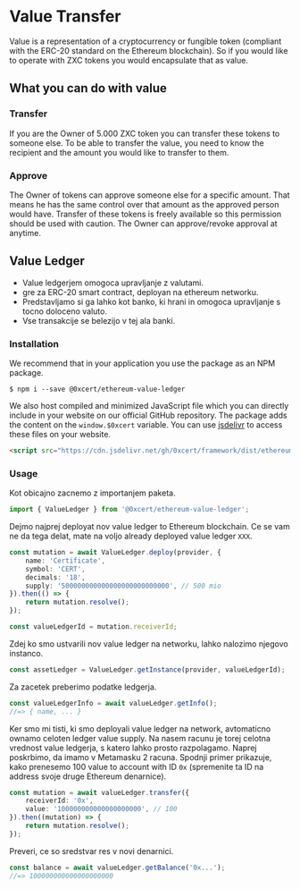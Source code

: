 # Value Transfer

Value is a representation of a cryptocurrency or fungible token (compliant with the ERC-20 standard on the Ethereum blockchain). So if you would like to operate with ZXC tokens you would encapsulate that as value.

## What you can do with value

### Transfer

If you are the Owner of 5.000 ZXC token you can transfer these tokens to someone else. To be able to transfer the value, you need to know the recipient and the amount you would like to transfer to them.

### Approve

The Owner of tokens can approve someone else for a specific amount. That means he has the same control over that amount as the approved person would have. Transfer of these tokens is freely available so this permission should be used with caution. The Owner can approve/revoke approval at anytime.

## Value Ledger

- Value ledgerjem omogoca upravljanje z valutami.
- gre za ERC-20 smart contract, deployan na ethereum networku.
- Predstavljamo si ga lahko kot banko, ki hrani in omogoca upravljanje s tocno doloceno valuto.
- Vse transakcije se belezijo v tej ala banki.

### Installation

We recommend that in your application you use the package as an NPM package.

```shell
$ npm i --save @0xcert/ethereum-value-ledger
```

We also host compiled and minimized JavaScript file which you can directly include in your website on our official GitHub repository. The package adds the content on the `window.$0xcert` variable. You can use [jsdelivr](https://www.jsdelivr.com) to access these files on your website.

```html
<script src="https://cdn.jsdelivr.net/gh/0xcert/framework/dist/ethereum-value-ledger.min.js" />
```

### Usage

Kot obicajno zacnemo z importanjem paketa.

```ts
import { ValueLedger } from '@0xcert/ethereum-value-ledger';
```

Dejmo najprej deployat nov value ledger to Ethereum blockchain. Ce se vam ne da tega delat, mate na voljo already deployed value ledger `XXX`.

```ts
const mutation = await ValueLedger.deploy(provider, {
    name: 'Certificate',
    symbol: 'CERT',
    decimals: '18',
    supply: '500000000000000000000000000', // 500 mio
}).then(() => {
    return mutation.resolve();
});

const valueLedgerId = mutation.receiverId;
```

Zdej ko smo ustvarili nov value ledger na networku, lahko nalozimo njegovo instanco.

```ts
const assetLedger = ValueLedger.getInstance(provider, valueLedgerId);
```

Za zacetek preberimo podatke ledgerja.

```ts
const valueLedgerInfo = await valueLedger.getInfo();
//=> { name, ... }
```

Ker smo mi tisti, ki smo deployali value ledger na network, avtomaticno ownamo celoten ledger value supply. Na nasem racunu je torej celotna vrednost value ledgerja, s katero lahko prosto razpolagamo. Naprej poskrbimo, da imamo v Metamasku 2 racuna. Spodnji primer prikazuje, kako prenesemo 100 value to account with ID `0x` (spremenite ta ID na address svoje druge Ethereum denarnice).

```ts
const mutation = await valueLedger.transfer({
    receiverId: '0x',
    value: '100000000000000000000', // 100
}).then((mutation) => {
    return mutation.resolve();
});
```

Preveri, ce so sredstvar res v novi denarnici.

```ts
const balance = await valueLedger.getBalance('0x...');
//=> 100000000000000000000
```
